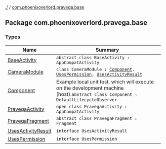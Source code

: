 [./](../index.md) / [com.phoenixoverlord.pravega.base](./index.md)

## Package com.phoenixoverlord.pravega.base

### Types

| Name | Summary |
|---|---|
| [BaseActivity](-base-activity/index.md) | `abstract class BaseActivity : AppCompatActivity` |
| [CameraModule](-camera-module/index.md) | `class CameraModule : `[`Component`](-component/index.md)`, `[`UsesPermission`](-uses-permission/index.md)`, `[`UsesActivityResult`](-uses-activity-result/index.md) |
| [Component](-component/index.md) | Example local unit test, which will execute on the development machine (host).`abstract class Component : DefaultLifecycleObserver` |
| [PravegaActivity](-pravega-activity/index.md) | `open class PravegaActivity : AppCompatActivity` |
| [PravegaFragment](-pravega-fragment/index.md) | `abstract class PravegaFragment : Fragment` |
| [UsesActivityResult](-uses-activity-result/index.md) | `interface UsesActivityResult` |
| [UsesPermission](-uses-permission/index.md) | `interface UsesPermission` |
